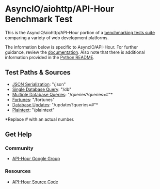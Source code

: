# AsyncIO/aiohttp/API-Hour Benchmark Test

This is the AsyncIO/aiohttp/API-Hour portion of a [benchmarking tests suite](../../) 
comparing a variety of web development platforms.

The information below is specific to AsyncIO/API-Hour. For further guidance, 
review the [documentation](https://github.com/KhulnaSoft/BenchWeb/wiki). 
Also note that there is additional information provided in 
the [Python README](../).

## Test Paths & Sources

* [JSON Serialization](aiohttp.web/hello/endpoints/world.py): "/json"
* [Single Database Query](aiohttp.web/hello/services/world.py): "/db"
* [Multiple Database Queries](aiohttp.web/hello/services/world.py): "/queries?queries=#"*
* [Fortunes](aiohttp.web/hello/services/world.py): "/fortunes"
* [Database Updates](aiohttp.web/hello/services/world.py): "/updates?queries=#"*
* [Plaintext](aiohttp.web/hello/endpoints/world.py): "/plaintext"

*Replace # with an actual number.

## Get Help

### Community

* [API-Hour Google Group](https://groups.google.com/forum/#!forum/api-hour)

### Resources

* [API-Hour Source Code](https://github.com/Eyepea/API-Hour)
